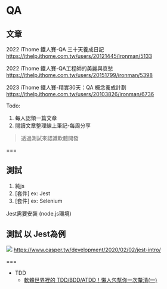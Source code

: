 # QA

## 文章

2022 iThome 鐵人賽-QA 三十天養成日記
<https://ithelp.ithome.com.tw/users/20121445/ironman/5133>

2022 iThome 鐵人賽-QA工程師的美麗與哀愁
<https://ithelp.ithome.com.tw/users/20151799/ironman/5398>

2023 iThome 鐵人賽-精實30天：QA 概念養成計劃
<https://ithelp.ithome.com.tw/users/20103826/ironman/6736>

Todo:
1. 每人認領一篇文章
2. 閱讀文章整理線上筆記-每周分享

> 透過測試來認識軟體開發

===

## 測試

1. 純js
2. [套件] ex: Jest 
3. [套件] ex: Selenium

Jest需要安裝 (node.js環境)

## 測試 以 Jest為例
![](https://firebasestorage.googleapis.com/v0/b/casper-de5d5.appspot.com/o/images%2Fblog%2F202002%2F%E8%B2%BC%E4%B8%8A%E7%9A%84%E5%BD%B1%E5%83%8F_2020_2_2_%E4%B8%8A%E5%8D%889_40.png?alt=media&token=251f2e66-b504-4c1e-904f-d07c0f33ce23)
<https://www.casper.tw/development/2020/02/02/jest-intro/>


===

- TDD
  - [軟體世界裡的 TDD/BDD/ATDD！懶人包幫你一次釐清(一)](https://ithelp.ithome.com.tw/articles/10304460)
